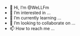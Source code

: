 - 👋 Hi, I’m @WeLLFm
- 👀 I’m interested in ...
- 🌱 I’m currently learning ...
- 💞️ I’m looking to collaborate on ...
- 📫 How to reach me ...

<!---
WeLLFm/WeLLFm is a ✨ special ✨ repository because its `README.md` (this file) appears on your GitHub profile.
You can click the Preview link to take a look at your changes.
--->
